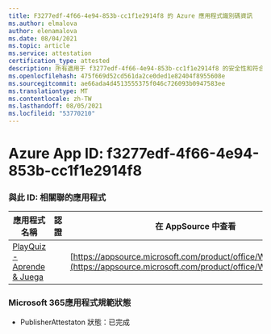 ```yaml
---
title: F3277edf-4f66-4e94-853b-cc1f1e2914f8 的 Azure 應用程式識別碼資訊
ms.author: elmalova
author: elenamalova
ms.date: 08/04/2021
ms.topic: article
ms.service: attestation
certification_type: attested
description: 所有適用于 f3277edf-4f66-4e94-853b-cc1f1e2914f8 的安全性和符合性資訊資訊。
ms.openlocfilehash: 475f669d52cd561da2ce0ded1e82404f8955608e
ms.sourcegitcommit: ae66ada4d4513555375f046c726093b0947583ee
ms.translationtype: MT
ms.contentlocale: zh-TW
ms.lasthandoff: 08/05/2021
ms.locfileid: "53770210"
---
```

# <a name="azure-app-id-f3277edf-4f66-4e94-853b-cc1f1e2914f8"></a>Azure App ID: f3277edf-4f66-4e94-853b-cc1f1e2914f8


### <a name="apps-associated-with-this-id"></a>與此 ID: 相關聯的應用程式
| **應用程式名稱** | **認證** | **在 AppSource 中查看** |
|--------------|---------------|-----------------------|
| [PlayQuiz - Aprende &amp; Juega](https://docs.microsoft.com/microsoft-365-app-certification/forward/WA200002820) |  | [https://appsource.microsoft.com/product/office/WA200002820](https://appsource.microsoft.com/product/office/WA200002820) |

### <a name="microsoft-365-app-compliance-status"></a>Microsoft 365應用程式規範狀態
- PublisherAttestaton 狀態：已完成
